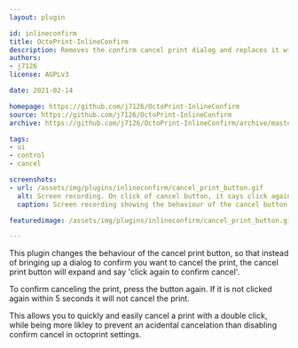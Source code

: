 ```yaml
---
layout: plugin

id: inlineconfirm
title: OctoPrint-InlineConfirm
description: Removes the confirm cancel print dialog and replaces it with confirmation by clicking the cancel buton twice.
authors:
- j7126
license: AGPLv3

date: 2021-02-14

homepage: https://github.com/j7126/OctoPrint-InlineConfirm
source: https://github.com/j7126/OctoPrint-InlineConfirm
archive: https://github.com/j7126/OctoPrint-InlineConfirm/archive/master.zip

tags:
- ui
- control
- cancel

screenshots:
- url: /assets/img/plugins/inlineconfirm/cancel_print_button.gif
  alt: Screen recording. On click of cancel button, it says click again to confirm cancel.
  caption: Screen recording showing the behaviour of the cancel button

featuredimage: /assets/img/plugins/inlineconfirm/cancel_print_button.gif

---
```


This plugin changes the behaviour of the cancel print button, so that instead of bringing up a dialog to confirm you want to cancel the print, the cancel print button will expand and say 'click again to confirm cancel'. 

To confirm canceling the print, press the button again. If it is not clicked again within 5 seconds it will not cancel the print.

This allows you to quickly and easily cancel a print with a double click, while being more likley to prevent an acidental cancelation than disabling confirm cancel in octoprint settings.